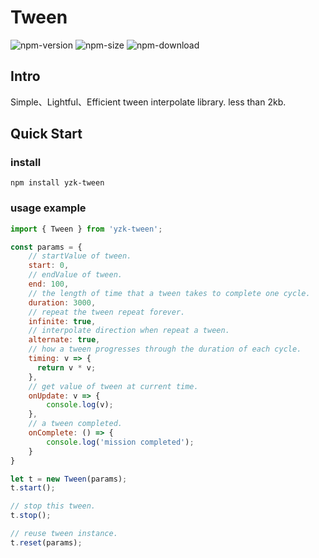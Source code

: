 # Tween
![npm-version](https://img.shields.io/npm/v/yzk-tween)
![npm-size](https://img.shields.io/bundlephobia/minzip/yzk-tween)
![npm-download](https://img.shields.io/npm/dm/yzk-tween)

## Intro
Simple、Lightful、Efficient tween interpolate library. less than 2kb.


## Quick Start

### install
```shell
npm install yzk-tween
```

### usage example
```javascript
import { Tween } from 'yzk-tween';

const params = {
    // startValue of tween.
    start: 0,
    // endValue of tween.
    end: 100,
    // the length of time that a tween takes to complete one cycle.
    duration: 3000,
    // repeat the tween repeat forever.
    infinite: true,
    // interpolate direction when repeat a tween.
    alternate: true,
    // how a tween progresses through the duration of each cycle.
    timing: v => {
      return v * v;
    },
    // get value of tween at current time.
    onUpdate: v => {
        console.log(v);
    },
    // a tween completed.
    onComplete: () => {
        console.log('mission completed');
    }
}

let t = new Tween(params);
t.start();

// stop this tween.
t.stop();

// reuse tween instance.
t.reset(params);
```


